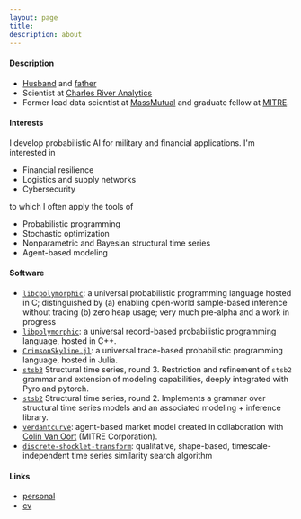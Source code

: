 ```yaml
---
layout: page
title:      
description: about 
---
```


#### Description

+ [Husband](./photos/wife.jpg) and [father](./photos/small.jpg)
+ Scientist at [Charles River Analytics](https://cra.com/)
+ Former lead data scientist at [MassMutual](https://datascience.massmutual.com/) and graduate fellow at [MITRE](https://compfi.org/).

#### Interests

I develop probabilistic AI for military and financial applications. I'm interested in

+ Financial resilience
+ Logistics and supply networks
+ Cybersecurity

to which I often apply the tools of

+ Probabilistic programming
+ Stochastic optimization
+ Nonparametric and Bayesian structural time series
+ Agent-based modeling

#### Software
+ [`libcpolymorphic`](https://gitlab.com/daviddewhurst/libcpolymorphic): a universal probabilistic programming language hosted in C; distinguished by (a) enabling open-world sample-based inference without tracing (b) zero heap usage; very much pre-alpha and a work in progress
+ [`libpolymorphic`](https://gitlab.com/daviddewhurst/libpolymorphic): a universal record-based probabilistic programming language,
hosted in C++.
+ [`CrimsonSkyline.jl`](https://gitlab.com/daviddewhurst/CrimsonSkyline.jl):
a universal trace-based probabilistic programming language, hosted in Julia.
+ [`stsb3`](https://davidrushingdewhurst.com/stsb3/) Structural time series, round 3. Restriction and refinement
of `stsb2` grammar and extension of modeling capabilities, deeply integrated with Pyro and pytorch.
+ [`stsb2`](https://davidrushingdewhurst.com/stsb2/)
 Structural time series, round 2. Implements a grammar over structural time series models and an 
associated modeling + inference library. 
+ [`verdantcurve`](https://gitlab.com/daviddewhurst/verdantcurve):
 agent-based market model created in collaboration with
 [Colin Van Oort](https://gitlab.com/omega1563) (MITRE Corporation).
+ [`discrete-shocklet-transform`](https://gitlab.com/compstorylab/discrete-shocklet-transform):
qualitative, shape-based, timescale-independent time series similarity search algorithm

#### Links

+ [personal](./personal/)
+ [cv](./documents/drd-cv.pdf)
